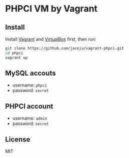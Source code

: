 # PHPCI VM by Vagrant

## Install

Install [Vagrant](https://www.vagrantup.com/) and [VirtualBox](https://www.virtualbox.org/) first, then run:

```bash
git clone https://github.com/jaceju/vagrant-phpci.git
cd phpci
vagrant up
```

## MySQL accouts

* username: `phpci`
* password: `secret`

## PHPCI account

* username: `admin`
* password: `secret`

## License

MIT